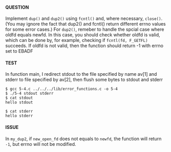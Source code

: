 #### QUESTION

Implement `dup()` and `dup2()` using `fcntl()` and, where necessary,
`close()`. (You may ignore the fact that dup2() and fcntl() return different
errno values for some error cases.) For `dup2()`, remeber to handle the spcial
case where oldfd equals newfd. In this case, you should check whether oldfd is 
valid, which can be done by, for example, checking if `fcntl(fd, F_GETFL)` 
succeeds. If oldfd is not valid, then the function should return -1 with errno
set to EBADF

#### TEST

In function main, I redirect stdout to the file specified by name av[1]
and stderr to file specified by av[2], then flush some bytes to stdout and stderr

```shell
$ gcc 5-4.c ../../../lib/error_functions.c -o 5-4
$ ./5-4 stdout stderr
$ cat stdout
hello stdout

$ cat stderr
hello stderr
```

#### ISSUE

In `my_dup2`, if `new_open_fd` does not equals to `newfd`, the function
will return `-1`, but errno will not be modified.
